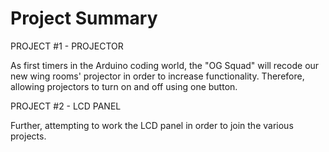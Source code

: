 # Project Summary

PROJECT #1 - PROJECTOR

As first timers in the Arduino coding world, the "OG Squad" will recode our new wing rooms' projector in order to increase functionality. Therefore, allowing projectors to turn on and off using one button. 

PROJECT #2 - LCD PANEL

Further, attempting to work the LCD panel in order to join the various projects.
